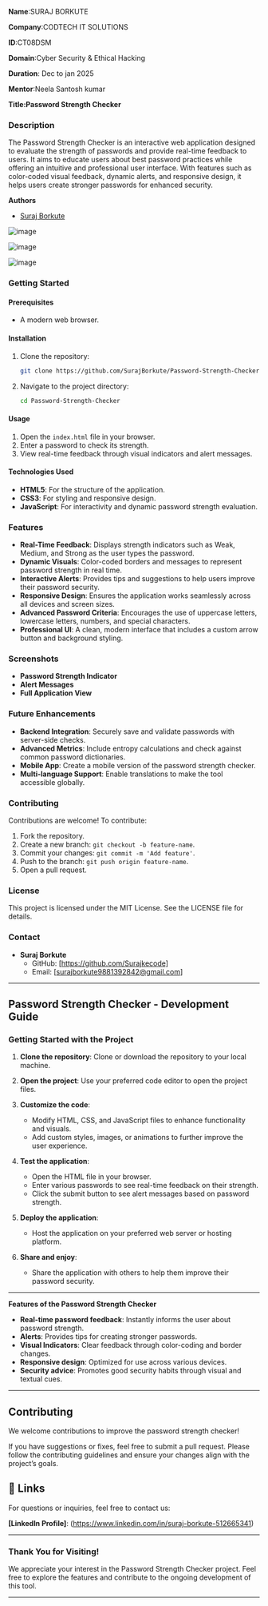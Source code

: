 **Name**:SURAJ BORKUTE

**Company**:CODTECH IT SOLUTIONS

**ID**:CT08DSM

**Domain**:Cyber Security & Ethical Hacking

**Duration**: Dec to jan 2025

**Mentor**:Neela Santosh kumar

**Title:Password Strength Checker**

### **Description**

The Password Strength Checker is an interactive web application designed to evaluate the strength of passwords and provide real-time feedback to users. It aims to educate users about best password practices while offering an intuitive and professional user interface. With features such as color-coded visual feedback, dynamic alerts, and responsive design, it helps users create stronger passwords for enhanced security.

**Authors**

- [Suraj Borkute](https://www.github.com/Surajkecode)

![image](https://github.com/user-attachments/assets/d1db84f0-0b01-41c9-9d37-35bea80979ee)

![image](https://github.com/user-attachments/assets/d10c0ab1-47cf-4a79-a550-2f96990ccbaf)

![image](https://github.com/user-attachments/assets/9c82fe33-be7a-4c26-b36c-235797599c64)



### **Getting Started**

#### **Prerequisites**

- A modern web browser.

#### **Installation**

1. Clone the repository:

   ```bash
   git clone https://github.com/SurajBorkute/Password-Strength-Checker.git
   ```

2. Navigate to the project directory:
   ```bash
   cd Password-Strength-Checker
   ```

#### **Usage**

1. Open the `index.html` file in your browser.
2. Enter a password to check its strength.
3. View real-time feedback through visual indicators and alert messages.

#### **Technologies Used**

- **HTML5**: For the structure of the application.
- **CSS3**: For styling and responsive design.
- **JavaScript**: For interactivity and dynamic password strength evaluation.

### **Features**

- **Real-Time Feedback**: Displays strength indicators such as Weak, Medium, and Strong as the user types the password.
- **Dynamic Visuals**: Color-coded borders and messages to represent password strength in real time.
- **Interactive Alerts**: Provides tips and suggestions to help users improve their password security.
- **Responsive Design**: Ensures the application works seamlessly across all devices and screen sizes.
- **Advanced Password Criteria**: Encourages the use of uppercase letters, lowercase letters, numbers, and special characters.
- **Professional UI**: A clean, modern interface that includes a custom arrow button and background styling.

### **Screenshots**

- **Password Strength Indicator**
- **Alert Messages**
- **Full Application View**

### **Future Enhancements**

- **Backend Integration**: Securely save and validate passwords with server-side checks.
- **Advanced Metrics**: Include entropy calculations and check against common password dictionaries.
- **Mobile App**: Create a mobile version of the password strength checker.
- **Multi-language Support**: Enable translations to make the tool accessible globally.

### **Contributing**

Contributions are welcome! To contribute:

1. Fork the repository.
2. Create a new branch: `git checkout -b feature-name`.
3. Commit your changes: `git commit -m 'Add feature'`.
4. Push to the branch: `git push origin feature-name`.
5. Open a pull request.

### **License**

This project is licensed under the MIT License. See the LICENSE file for details.

### **Contact**

- **Suraj Borkute**
  - GitHub: [https://github.com/Surajkecode]
  - Email: [surajborkute9881392842@gmail.com]

---

## **Password Strength Checker - Development Guide**

### **Getting Started with the Project**

1. **Clone the repository**:
   Clone or download the repository to your local machine.
2. **Open the project**:
   Use your preferred code editor to open the project files.

3. **Customize the code**:

   - Modify HTML, CSS, and JavaScript files to enhance functionality and visuals.
   - Add custom styles, images, or animations to further improve the user experience.

4. **Test the application**:

   - Open the HTML file in your browser.
   - Enter various passwords to see real-time feedback on their strength.
   - Click the submit button to see alert messages based on password strength.

5. **Deploy the application**:
   - Host the application on your preferred web server or hosting platform.
6. **Share and enjoy**:
   - Share the application with others to help them improve their password security.

---

**Features of the Password Strength Checker**

- **Real-time password feedback**: Instantly informs the user about password strength.
- **Alerts**: Provides tips for creating stronger passwords.
- **Visual Indicators**: Clear feedback through color-coding and border changes.
- **Responsive design**: Optimized for use across various devices.
- **Security advice**: Promotes good security habits through visual and textual cues.

---

## **Contributing**

We welcome contributions to improve the password strength checker!

If you have suggestions or fixes, feel free to submit a pull request. Please follow the contributing guidelines and ensure your changes align with the project’s goals.

## **🔗 Links**

For questions or inquiries, feel free to contact us:

 **[LinkedIn Profile]**: (https://www.linkedin.com/in/suraj-borkute-512665341)

---

### **Thank You for Visiting!**

We appreciate your interest in the Password Strength Checker project. Feel free to explore the features and contribute to the ongoing development of this tool.

---
